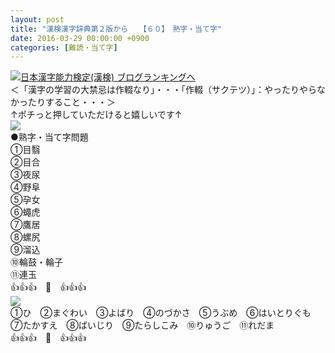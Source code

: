 ```yaml
---
layout: post
title: "漢検漢字辞典第２版から　　【６０】　熟字・当て字"
date: 2016-03-29 00:00:00 +0900
categories: [難読・当て字]
---
```


[![](/syuusyuu9701/assets/images/漢検漢字辞典第２版から-【６０】-熟字・当て字-br_c_3028_1.gif)](http://blog.with2.net/link.php?1659096:3028 "日本漢字能力検定(漢検) ブログランキングへ")[日本漢字能力検定(漢検) ブログランキングへ](http://blog.with2.net/link.php?1659096:3028)  
＜「漢字の学習の大禁忌は作輟なり」・・・「作輟（サクテツ）」：やったりやらなかったりすること・・・＞  
↑ポチっと押していただけると嬉しいです↑  
![](/syuusyuu9701/assets/images/漢検漢字辞典第２版から-【６０】-熟字・当て字-4e9083d8b1010f8eb9a3d59fe7d3fb4a.jpg)  
●熟字・当て字問題  
①目翳  
②目合  
③夜尿  
④野阜  
⑤孕女  
⑥蠅虎  
⑦鷹居  
⑧螺尻  
⑨溜込  
⑩輪鼓・輪子  
⑪連玉  
👍👍👍　🐒　👍👍👍  
![](/syuusyuu9701/assets/images/漢検漢字辞典第２版から-【６０】-熟字・当て字-9cb7f3e45dd2b5a3cd6c4641b5062471.png)  
①ひ　②まぐわい　③よばり　④のづかさ　⑤うぶめ　⑥はいとりぐも　⑦たかすえ　⑧ばいじり　⑨たらしこみ　⑩りゅうご　⑪れだま  
👍👍👍　🐒　👍👍👍  